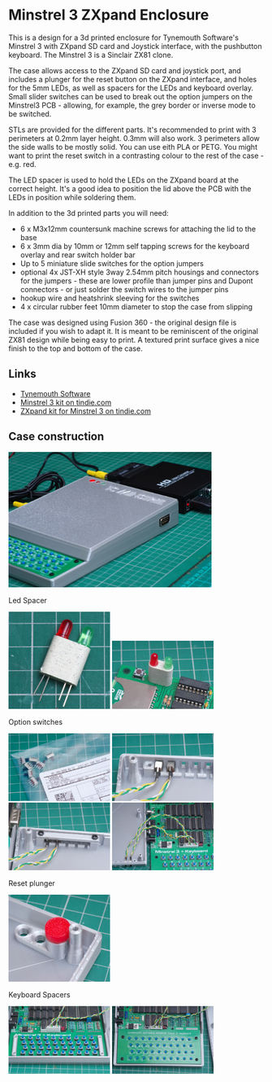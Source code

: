 # Minstrel 3 ZXpand Enclosure
This is a design for a 3d printed enclosure for Tynemouth Software's
Minstrel 3 with ZXpand SD card and Joystick interface, with the pushbutton
keyboard. The Minstrel 3 is a Sinclair ZX81 clone.

The case allows access to the ZXpand SD card and joystick port, and includes a plunger for the reset button on the ZXpand interface, and holes for the 5mm LEDs, as well as spacers for the LEDs and keyboard overlay. Small slider switches can be used to break out the option jumpers on the Minstrel3 PCB - allowing, for example, the grey border or inverse mode to be switched.

STLs are provided for the different parts. It's recommended to print with 3 perimeters at 0.2mm layer height. 0.3mm will also work. 3 perimeters allow the side walls to be mostly solid. You can use eith PLA or PETG. You might want to print the reset switch in a contrasting colour to the rest of the case - e.g. red.

The LED spacer is used to hold the LEDs on the ZXpand board at the correct height. It's a good idea to position the lid above the PCB with the LEDs in position while soldering them.

In addition to the 3d printed parts you will need:

* 6 x M3x12mm countersunk machine screws for attaching the lid to the base
* 6 x 3mm dia by 10mm or 12mm self tapping screws for the keyboard overlay and rear switch holder bar
* Up to 5 miniature slide switches for the option jumpers
* optional 4x JST-XH style 3way 2.54mm pitch housings and connectors for the jumpers - these are lower profile than jumper pins and Dupont connectors - or just solder the switch wires to the jumper pins
* hookup wire and heatshrink sleeving for the switches
* 4 x circular rubber feet 10mm diameter to stop the case from slipping

The case was designed using Fusion 360 - the original design file is
included if you wish to adapt it. It is meant to be reminiscent of the original ZX81 design while being easy to print. A textured print surface gives a nice finish to the top and bottom of the case.

## Links

* [Tynemouth Software](http://www.tynemouthsoftware.co.uk/)
* [Minstrel 3 kit on tindie.com](https://www.tindie.com/products/tynemouthsw/minstrel-issue-3-zx81-compatible-computer-kit/)
* [ZXpand kit for Minstrel 3 on tindie.com](https://www.tindie.com/products/tynemouthsw/minstrel-zxpand-sd-card-disk-drive-for-minstrels/)

## Case construction

<img src="images/minstrel3.jpg" alt="Minstrel 3 in 3d printed case" width="400">

Led Spacer

<img src="images/ledspacer.jpg" alt="LED spacer" width="200">
<img src="images/leds-soldered2.jpg" alt="LED soldered" width="200">

Option switches

<img src="images/option-switches4.jpg" alt="Option Switches" width="200">
<img src="images/option-switches1.jpg" alt="Option Switches" width="200">
<img src="images/option-switches2.jpg" alt="Option Switches" width="200">
<img src="images/switchwiring.jpg" alt="Option Switches" width="200">

Reset plunger

<img src="images/reset.jpg" alt="Reset" width="200">

Keyboard Spacers

<img src="images/keyboard-spacers.jpg" alt="Keyboard Spacers" width="200">
<img src="images/keyboard-screws.jpg" alt="Keyboard" width="200">
